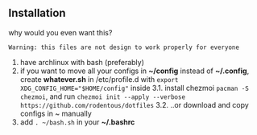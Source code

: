 ## Installation
why would you even want this?
```
Warning: this files are not design to work properly for everyone
```
1. have archlinux with bash (preferably)
2. if you want to move all your configs in **~/config** instead of **~/.config**, create **whatever.sh** in /etc/profile.d with `export XDG_CONFIG_HOME="$HOME/config"` inside
3.1. install chezmoi `pacman -S chezmoi`, and run `chezmoi init --apply --verbose https://github.com/rodentous/dotfiles`
3.2. ..or download and copy configs in ~ manually
4. add `. ~/bash.sh` in your **~/.bashrc**
